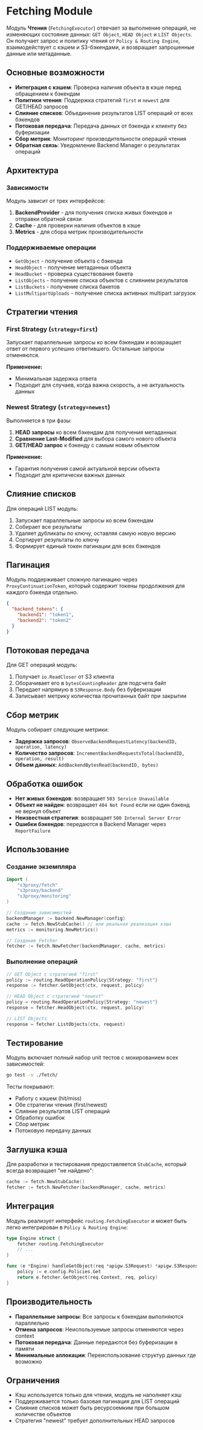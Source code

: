 # Fetching Module

Модуль **Чтения** (`FetchingExecutor`) отвечает за выполнение операций, не изменяющих состояние данных: `GET Object`, `HEAD Object` и `LIST Objects`. Он получает запрос и политику чтения от `Policy & Routing Engine`, взаимодействует с кэшем и S3-бэкендами, и возвращает запрошенные данные или метаданные.

## Основные возможности

- **Интеграция с кэшем**: Проверка наличия объекта в кэше перед обращением к бэкендам
- **Политики чтения**: Поддержка стратегий `first` и `newest` для GET/HEAD запросов
- **Слияние списков**: Объединение результатов LIST операций от всех бэкендов
- **Потоковая передача**: Передача данных от бэкенда к клиенту без буферизации
- **Сбор метрик**: Мониторинг производительности операций чтения
- **Обратная связь**: Уведомление Backend Manager о результатах операций

## Архитектура

### Зависимости

Модуль зависит от трех интерфейсов:

1. **BackendProvider** - для получения списка живых бэкендов и отправки обратной связи
2. **Cache** - для проверки наличия объектов в кэше
3. **Metrics** - для сбора метрик производительности

### Поддерживаемые операции

- `GetObject` - получение объекта с бэкенда
- `HeadObject` - получение метаданных объекта
- `HeadBucket` - проверка существования бакета
- `ListObjects` - получение списка объектов с слиянием результатов
- `ListBuckets` - получение списка бакетов
- `ListMultipartUploads` - получение списка активных multipart загрузок

## Стратегии чтения

### First Strategy (`strategy=first`)

Запускает параллельные запросы ко всем бэкендам и возвращает ответ от первого успешно ответившего. Остальные запросы отменяются.

**Применение:**
- Минимальная задержка ответа
- Подходит для случаев, когда важна скорость, а не актуальность данных

### Newest Strategy (`strategy=newest`)

Выполняется в три фазы:
1. **HEAD запросы** ко всем бэкендам для получения метаданных
2. **Сравнение Last-Modified** для выбора самого нового объекта
3. **GET/HEAD запрос** к бэкенду с самым новым объектом

**Применение:**
- Гарантия получения самой актуальной версии объекта
- Подходит для критически важных данных

## Слияние списков

Для операций LIST модуль:

1. Запускает параллельные запросы ко всем бэкендам
2. Собирает все результаты
3. Удаляет дубликаты по ключу, оставляя самую новую версию
4. Сортирует результаты по ключу
5. Формирует единый токен пагинации для всех бэкендов

## Пагинация

Модуль поддерживает сложную пагинацию через `ProxyContinuationToken`, который содержит токены продолжения для каждого бэкенда отдельно.

```json
{
  "backend_tokens": {
    "backend1": "token1",
    "backend2": "token2"
  }
}
```

## Потоковая передача

Для GET операций модуль:

1. Получает `io.ReadCloser` от S3 клиента
2. Оборачивает его в `bytesCountingReader` для подсчета байт
3. Передает напрямую в `S3Response.Body` без буферизации
4. Записывает метрику количества прочитанных байт при закрытии

## Сбор метрик

Модуль собирает следующие метрики:

- **Задержка запросов**: `ObserveBackendRequestLatency(backendID, operation, latency)`
- **Количество запросов**: `IncrementBackendRequestsTotal(backendID, operation, result)`
- **Объем данных**: `AddBackendBytesRead(backendID, bytes)`

## Обработка ошибок

- **Нет живых бэкендов**: возвращает `503 Service Unavailable`
- **Объект не найден**: возвращает `404 Not Found` если ни один бэкенд не вернул объект
- **Неизвестная стратегия**: возвращает `500 Internal Server Error`
- **Ошибки бэкендов**: передаются в Backend Manager через `ReportFailure`

## Использование

### Создание экземпляра

```go
import (
    "s3proxy/fetch"
    "s3proxy/backend"
    "s3proxy/monitoring"
)

// Создание зависимостей
backendManager := backend.NewManager(config)
cache := fetch.NewStubCache() // или реальная реализация кэша
metrics := monitoring.NewMetrics()

// Создание Fetcher
fetcher := fetch.NewFetcher(backendManager, cache, metrics)
```

### Выполнение операций

```go
// GET Object с стратегией "first"
policy := routing.ReadOperationPolicy{Strategy: "first"}
response := fetcher.GetObject(ctx, request, policy)

// HEAD Object с стратегией "newest"
policy = routing.ReadOperationPolicy{Strategy: "newest"}
response = fetcher.HeadObject(ctx, request, policy)

// LIST Objects
response = fetcher.ListObjects(ctx, request)
```

## Тестирование

Модуль включает полный набор unit тестов с мокированием всех зависимостей:

```bash
go test -v ./fetch/
```

Тесты покрывают:
- Работу с кэшем (hit/miss)
- Обе стратегии чтения (first/newest)
- Слияние результатов LIST операций
- Обработку ошибок
- Сбор метрик
- Потоковую передачу данных

## Заглушка кэша

Для разработки и тестирования предоставляется `StubCache`, который всегда возвращает "не найдено":

```go
cache := fetch.NewStubCache()
fetcher := fetch.NewFetcher(backendManager, cache, metrics)
```

## Интеграция

Модуль реализует интерфейс `routing.FetchingExecutor` и может быть легко интегрирован в `Policy & Routing Engine`:

```go
type Engine struct {
    fetcher routing.FetchingExecutor
    // ...
}

func (e *Engine) handleGetObject(req *apigw.S3Request) *apigw.S3Response {
    policy := e.config.Policies.Get
    return e.fetcher.GetObject(req.Context, req, policy)
}
```

## Производительность

- **Параллельные запросы**: Все запросы к бэкендам выполняются параллельно
- **Отмена запросов**: Неиспользуемые запросы отменяются через context
- **Потоковая передача**: Данные передаются без буферизации в памяти
- **Минимальные аллокации**: Переиспользование структур данных где возможно

## Ограничения

- Кэш используется только для чтения, модуль не наполняет кэш
- Поддерживается только базовая пагинация для LIST операций
- Слияние списков может быть ресурсоемким при большом количестве объектов
- Стратегия "newest" требует дополнительных HEAD запросов

